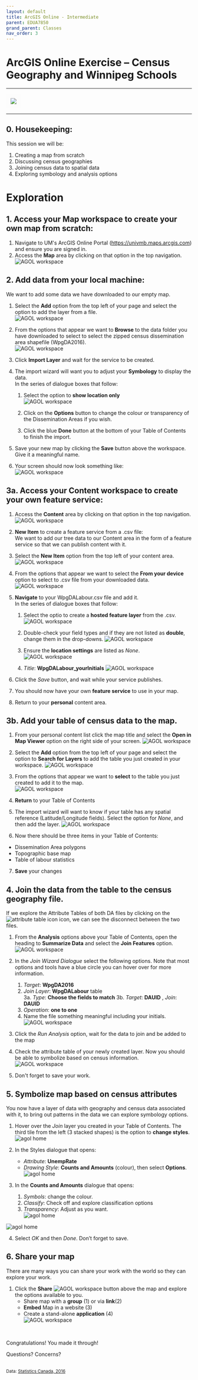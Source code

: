 ```yaml
---
layout: default
title: ArcGIS Online - Intermediate
parent: EDUA7850
grand_parent: Classes
nav_order: 3
---
```


# ArcGIS Online Exercise – Census Geography and Winnipeg Schools

---
<kbd><img style="border:12px solid  #fcfcfc" src="img/workshop2.PNG"></kbd>


---
## 0. **Housekeeping**:  
This session we will be:  
1. Creating a map from scratch  
2. Discussing census geographies
3. Joining census data to spatial data 
4. Exploring symbology and analysis options 

# Exploration 

## 1. Access your **Map** workspace to create your own map from scratch:  
 
1. Navigate to UM's ArcGIS Online Portal (https://univmb.maps.arcgis.com) and ensure you are signed in.  
2. Access the **Map** area by clicking on that option in the top navigation.  
![AGOL workspace](img/explore/step1a.PNG)<br>  
 
 
## 2. **Add** data from your local machine:  
We want to add some data we have downloaded to our empty map.    
1. Select the **Add** option from the top left of your page and select the option to add the layer from a file.  
  ![AGOL workspace](img/explore/step2a.PNG)<br>
 
2. From the options that appear we want to **Browse** to the data folder you have downloaded to select to select the zipped census dissemination area shapefile (WpgDA2016).  
![AGOL workspace](img/explore/step2b.PNG)<br>  
  
3. Click **Import Layer** and wait for the service to be created.
4. The import wizard will want you to adjust your **Symbology** to display the data.  
In the series of dialogue boxes that follow:  
    1. Select the option to **show location only**  
	![AGOL workspace](img/explore/step2c.PNG)<br>   
 
	2. Click on the **Options** button to change the colour or transparency of the Dissemination Areas if you wish.
	3. Click the blue **Done** button at the bottom of your Table of Contents to finish the import.  
2. Save your new map by clicking the **Save** button above the workspace. Give it a meaningful name.
3. Your screen should now look something like:  
![AGOL workspace](img/explore/step2d.PNG)<br>  
 
 
## 3a. Access your **Content** workspace to create your own feature service:  
1. Access the **Content** area by clicking on that option in the top navigation.  
![AGOL workspace](img/explore/step3a.PNG)<br>  
 
 
2. **New Item** to create a feature service from a .csv file:  
We want to add our tree data to our Content area in the form of a feature service so that we can publish content with it.    
1. Select the **New Item** option from the top left of your content area.  
![AGOL workspace](img/explore/step3b.PNG)<br>
 
2. From the options that appear we want to select the **From your device** option to select to .csv file from your downloaded data.  
![AGOL workspace](img/explore/step3c.PNG)<br>  
  
3. **Navigate** to your WpgDALabour.csv file and add it.  
In the series of dialogue boxes that follow:  
    1. Select the optio to create a **hosted feature layer** from the .csv.  
	![AGOL workspace](img/explore/step3d.PNG)<br>
    
	2. Double-check your field types and if they are not listed as **double**, change them in the drop-downs.
	![AGOL workspace](img/explore/step3e.PNG)<br> 
  
	3. Ensure the **location settings** are listed as _None_.  
	![AGOL workspace](img/explore/step3f.PNG)<br> 
  
	4. _Title_: **WpgDALabour_yourInitials** 
     ![AGOL workspace](img/explorestep3g.PNG)<br>  
 

4. Click the _Save_ button, and wait while your service publishes.  
5. You should now have your own **feature service** to use in your map. 
6. Return to your **personal** content area.

## 3b. Add your **table** of census data to the map.  
1. From your personal content list click the map title and select the **Open in Map Viewer** option on the right side of your screen.
![AGOL workspace](img/explore/step3h.PNG)<br>  
 
2. Select the **Add** option from the top left of your page and select the option to **Search for Layers** to add the table you just created in your workspace.
  ![AGOL workspace](img/explore/step3i.PNG)<br>
 
3. From the options that appear we want to **select** to the table you just created to add it to the map.  
![AGOL workspace](img/explore/step3j.PNG)<br>  
  
4. **Return** to your Table of Contents
5. The import wizard will want to know if your table has any spatial reference (Latitude/Longitude fields). Select the option for _None_, and then add the layer.
![AGOL workspace](img/explore/step3c.PNG)<br>  
6. Now there should be three items in your Table of Contents:
- Dissemination Area polygons
- Topographic base map
- Table of labour statistics
7. **Save** your changes

 
## 4. **Join** the data from the table to the census geography file.  
If we explore the Attribute Tables of both DA files by clicking on the ![attribute table icon](img/explore/step4a.PNG) icon, we can see the disconnect between the two files.

1. From the **Analysis** options above your Table of Contents, open the heading to **Summarize Data** and select the **Join Features** option.  
![AGOL workspace](img/explore/step4b.PNG)<br>  
 
2. In the _Join Wizard Dialogue_ select the following options. Note that most options and tools have a blue circle you can hover over for more information.  
    1. _Target_: **WpgDA2016**  
    2. _Join Layer_: **WpgDALabour** table  
    3a. _Type_: **Choose the fields to match**
    3b. _Target_: **DAUID** , _Join_: **DAUID**  
    4. _Operation_: **one to one**  
    5. Name the file something meaningful including your initials.  
![AGOL workspace](img/explore/step4c.PNG)<br>  
 
3. Click the _Run Analysis_ option, wait for the data to join and be added to the map
4. Check the attribute table of your newly created layer. Now you should be able to symbolize based on census information.  
![AGOL workspace](img/explore/step4d.PNG)<br>
   
5. Don't forget to save your work.  

## 5. **Symbolize** map based on census attributes  
You now have a layer of data with geography and census data associated with it, to bring out patterns in the data we can explore symbology options.  
1. Hover over the _Join_ layer you created in your Table of Contents. The third tile from the left (3 stacked shapes) is the option to **change styles**.  
![agol home](img/explore/step5a.PNG)  
 
2. In the Styles dialogue that opens: 
    - _Attribute_: **UnempRate**  
    - _Drawing Style_: **Counts and Amounts** (colour), then select **Options**.  
![agol home](img/explore/step5b.PNG)  
 
3. In the **Counts and Amounts** dialogue that opens:  
    1. _Symbols_: change the colour.  
    2. _Classify_: Check off and explore classification options  
    3. _Transparency_: Adjust as you want.  
![agol home](img/explore/step5c.PNG)  

![agol home](img/explore/step5d.PNG)  
 
4. Select _OK_ and then _Done_. Don’t forget to save.


## 6. **Share** your map  
There are many ways you can share your work with the world so they can explore your work.  
1. Click the **Share**  ![AGOL workspace](img/create/step6a.PNG) button above the map and explore the options available to you.  
    - Share map with a **group** (1) or via **link**(2)  
    - **Embed** Map in a website (3)  
    - Create a stand-alone **application** (4)  
![AGOL workspace](img/create/step6b.PNG)   

<br>
 
Congratulations! You made it through!  

Questions? Concerns?  
<br>


<small> Data: [Statistics Canada, 2016](https://www12.statcan.gc.ca/census-recensement/2011/geo/bound-limit/bound-limit-2016-eng.cfm)</small>  

